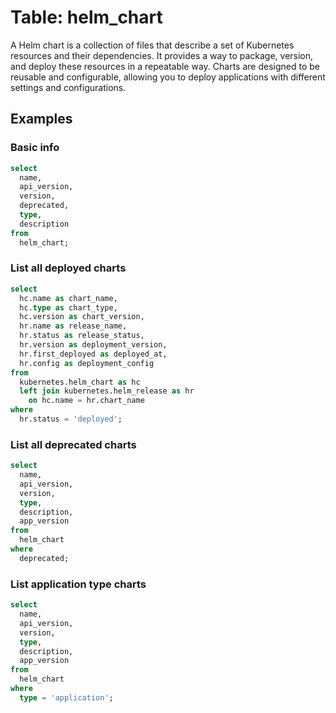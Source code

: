 # Table: helm_chart

A Helm chart is a collection of files that describe a set of Kubernetes resources and their dependencies. It provides a way to package, version, and deploy these resources in a repeatable way. Charts are designed to be reusable and configurable, allowing you to deploy applications with different settings and configurations.

## Examples

### Basic info

```sql
select
  name,
  api_version,
  version,
  deprecated,
  type,
  description
from
  helm_chart;
```

### List all deployed charts

```sql
select
  hc.name as chart_name,
  hc.type as chart_type,
  hc.version as chart_version,
  hr.name as release_name,
  hr.status as release_status,
  hr.version as deployment_version,
  hr.first_deployed as deployed_at,
  hr.config as deployment_config
from
  kubernetes.helm_chart as hc
  left join kubernetes.helm_release as hr
    on hc.name = hr.chart_name
where
  hr.status = 'deployed';
```

### List all deprecated charts

```sql
select
  name,
  api_version,
  version,
  type,
  description,
  app_version
from
  helm_chart
where
  deprecated;
```

### List application type charts

```sql
select
  name,
  api_version,
  version,
  type,
  description,
  app_version
from
  helm_chart
where
  type = 'application';
```

